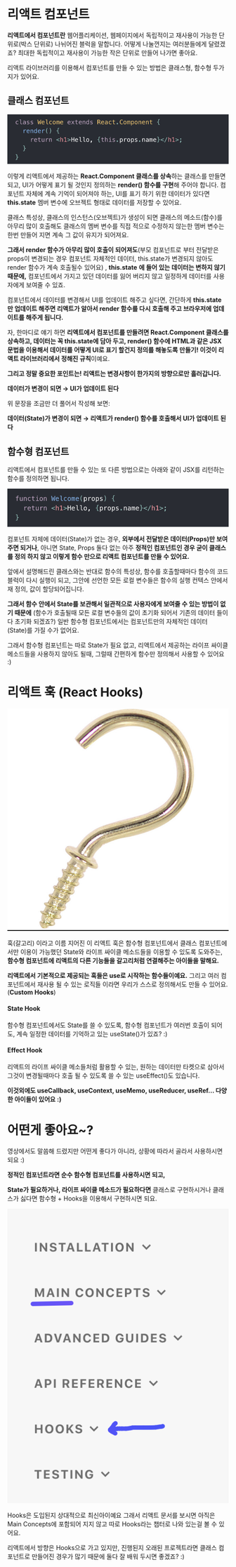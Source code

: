 # 리액트 컴포넌트

**리액트에서 컴포넌트란** 웹어플리케이션, 웹페이지에서 독립적이고 재사용이 가능한 단위로(박스 단위로) 나뉘어진 블럭을 말합니다. 어떻게 나눌껀지는 여러분들에게 달렸겠죠? 최대한 독립적이고 재사용이 가능한 작은 단위로 만들어 나가면 좋아요.

리액트 라이브러리를 이용해서 컴포넌트를 만들 수 있는 방법은 클래스형, 함수형 두가지가 있어요.



## 클래스 컴포넌트

![img](README(React_Component).assets/Screen_Shot_2020-11-21_at_8.43.06_pm.png)

이렇게 리액트에서 제공하는 **React.Component 클래스를 상속**하는 클래스를 만들면 되고, UI가 어떻게 표기 될 것인지 정의하는 **render() 함수를 구현**해 주어야 합니다. 컴포넌트 자체에 계속 기억이 되어져야 하는, UI를 표기 하기 위한 데이터가 있다면 **this.state** 멤버 변수에 오브젝트 형태로 데이터를 저장할 수 있어요. 

클래스 특성상, 클래스의 인스턴스(오브젝트)가 생성이 되면 클래스의 메소드(함수)를 아무리 많이 호출해도 클래스의 멤버 변수를 직접 적으로 수정하지 않는한 멤버 변수는 한번 만들어 지면 계속 그 값이 유지가 되어져요. 

**그래서 render 함수가 아무리 많이 호출이 되어져도**(부모 컴포넌트로 부터 전달받은 props이 변경되는 경우 컴포넌트 자체적인 데이터, this.state가 변경되지 않아도 render 함수가 계속 호출될수 있어요) , **this.state** **에 들어 있는 데이터는 변하지 않기 때문에,** 컴포넌트에서 가지고 있던 데이터를 잃어 버리지 않고 일정하게 데이터를 사용자에게 보여줄 수 있죠.



컴포넌트에서 데이터를 변경해서 UI를 업데이트 해주고 싶다면, 간단하게 **this.state** **만 업데이트 해주면 리액트가 알아서 render 함수를 다시 호출해 주고 브라우저에 업데이트를 해주게 됩니다.**



자, 한마디로 얘기 하면 **리액트에서 컴포넌트를 만들려면 React.Component 클래스를 상속하고, 데이터는 꼭 this.state에 담아 두고, render() 함수에 HTML과 같은 JSX 문법을 이용해서 데이터를 어떻게 UI로 표기 할건지 정의를 해놓도록 만들기! 이것이 리액트 라이브러리에서 정해진 규칙**이예요.



**그리고 정말 중요한 포인트는! 리액트는 변경사항이 한가지의 방향으로만 흘러갑니다.**

**데이터가 변경이 되면 → UI가 업데이트 된다** 

위 문장을 조금만 더 풀어서 작성해 보면:

**데이터(State)가 변경이 되면 → 리액트가  render() 함수를 호출해서 UI가 업데이트 된다** 



## 함수형 컴포넌트

리액트에서 컴포넌트를 만들 수 있는 또 다른 방법으로는 아래와 같이 JSX를 리턴하는 함수를 정의하면 됩니다.

![img](README(React_Component).assets/Screen_Shot_2020-11-21_at_9.02.45_pm.png)



컴포넌트 자체에 데이터(State)가 없는 경우, **외부에서 전달받은 데이터(Props)만 보여주면 되거나**, 아니면 State, Props 둘다 없는 아주 **정적인 컴포넌트인 경우 굳이 클래스를 정의 하지 않고 이렇게 함수 만으로 리액트 컴포넌트를 만들 수 있어요.**



앞에서 설명해드린 클래스와는 반대로 함수의 특성상, 함수를 호출할때마다 함수의 코드 블럭이 다시 실행이 되고, 그안에 선언한 모든 로컬 변수들은 함수의 실행 컨텍스 안에서 재 정의, 값이 할당되어집니다.

**그래서 함수 안에서 State를 보관해서 일관적으로 사용자에게 보여줄 수 있는 방법이 없기 때문에** (함수가 호출될때 모든 로컬 변수들의 값이 초기화 되어서 기존의 데이터 들이 다 초기화 되겠죠?) 일반 함수형 컴포넌트에서는 컴포넌트만의 자체적인 데이터 (State)를 가질 수가 없어요.



그래서 함수형 컴포넌트는 따로 State가 필요 없고, 리액트에서 제공하는 라이프 싸이클 메소드들을 사용하지 않아도 될때, 그럴때 간편하게 함수만 정의해서 사용할 수 있어요 :)



# 리액트 훅 (React Hooks)

![img](README(React_Component).assets/1_ENJY8htTBNfub9yxqmomkg.png)



훅(갈고리) 이라고 이름 지어진 이 리액트 훅은 함수형 컴포넌트에서 클래스 컴포넌트에서만 이용이 가능했던 State와 라이프 싸이클 메소드들을 이용할 수 있도록 도와주는, **함수형 컴포넌트에 리액트의 다른 기능들을 갈고리처럼 연결해주는 아이들을 말해요.**

**리액트에서 기본적으로 제공되는 훅들은 use로 시작하는 함수들이예요.** 그리고 여러 컴포넌트에서 재사용 될 수 있는 로직들 이라면 우리가 스스로 정의해서도 만들 수 있어요. (**Custom Hooks**)

####  

#### State Hook

함수형 컴포넌트에서도 State를 쓸 수 있도록, 함수형 컴포넌트가 여러번 호출이 되어도, 계속 일정한 데이터를 기억하고 있는 useState()가 있죠? :)



#### Effect Hook

리액트의 라이프 싸이클 메소들처럼 활용할 수 있는, 원하는 데이터만 타켓으로 삼아서 그것이 변경될때마다 호출 될 수 있도록 쓸 수 있는 useEffect()도 있습니다.



**이것외에도 useCallback, useContext, useMemo, useReducer, useRef... 다양한 아이들이 있어요 :)**



# 어떤게 좋아요~?

영상에서도 말씀해 드렸지만 어떤게 좋다가 아니라, 상황에 따라서 골라서 사용하시면 되요 :)

**정적인 컴포넌트라면 순수 함수형 컴포넌트를 사용하시면 되고,**

**State가 필요하거나, 라이프 싸이클 메소드가 필요하다면** 클래스로 구현하시거나 클래스가 싫다면 함수형 + Hooks을 이용해서 구현하시면 되요.

![img](README(React_Component).assets/Screen_Shot_2020-11-21_at_9.25.56_pm.png)

Hooks은 도입된지 상대적으로 최신아이예요 그래서 리액트 문서를 보시면 아직은 Main Concepts에 포함되어 지지 않고 따로 Hooks라는 챕터로 나와 있는걸 볼 수 있어요.

리액트에서 방향은 Hooks으로 가고 있지만, 진행된지 오래된 프로젝트라면 클래스 컴포넌트로 만들어진 경우가 많기 때문에 둘다 잘 배워 두시면 좋겠죠? :)